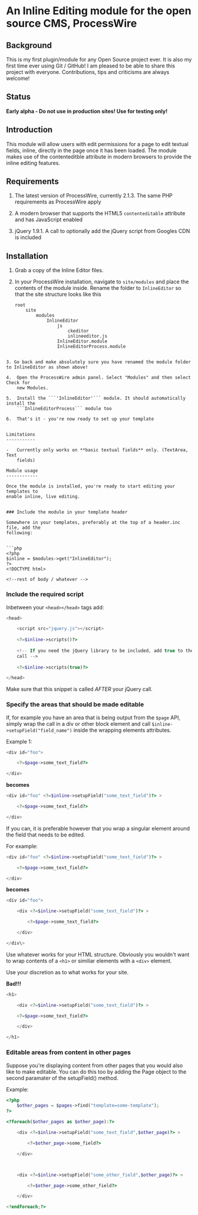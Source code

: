 An Inline Editing module for the open source CMS, ProcessWire
=============================================================

Background
----------

This is my first plugin/module for any Open Source project ever. It is also my
first time ever using Git / GitHub! I am pleased to be able to share this
project with everyone. Contributions, tips and criticisms are always welcome!


Status
------

**Early alpha - Do not use in production sites! Use for testing only!**


Introduction
------------

This module will allow users with edit permissions for a page to edit textual
fields, inline, directly in the page once it has been loaded. The module makes
use of the contenteditble attribute in modern browsers to provide the inline
editing features.


Requirements
------------

1.  The latest version of ProcessWire, currently 2.1.3. The same PHP
    requirements as ProcessWire apply

2.  A modern browser that supports the HTML5 `contenteditable` attribute and has
    JavaScript enabled

3.  jQuery 1.9.1. A call to optionally add the jQuery script from Googles CDN is
    included



Installation
------------

1.  Grab a copy of the Inline Editor files.

2.  In your ProcessWire installation, navigate to ```site/modules``` and place the
    contents of the module inside. Rename the folder to ```InlineEditor``` so that the site structure looks like this
    ```
    root
        site
            modules
                InlineEditor
                    js
                        ckeditor
                        inlineeditor.js
                    InlineEditor.module
                    InlineEditorProcess.module
```

3. Go back and make absolutely sure you have renamed the module folder to InlineEditor as shown above!

4.  Open the ProcessWire admin panel. Select "Modules" and then select Check for
    new Modules.

5.  Install the ```'InlineEditor'``` module. It should automatically install the
    ```InlineEditorProcess``` module too

6.  That's it - you're now ready to set up your template


Limitations
-----------

-   Currently only works on **basic textual fields** only. (TextArea, Text
    fields)

Module usage
------------

Once the module is installed, you're ready to start editing your templates to
enable inline, live editing.


### Include the module in your template header

Somewhere in your templates, preferably at the top of a header.inc file, add the
following:


```php
<?php
$inline = $modules->get("InlineEditor");
?>
<!DOCTYPE html>

<!--rest of body / whatever -->
```

### Include the required script

Inbetween your ```<head></head>``` tags add:


```php
<head>

    <script src="jquery.js"></script>
    
    <?=$inline->scripts()?>
    
    <!-- If you need the jQuery library to be included, add true to the scripts()
    call -->
    
    <?=$inline->scripts(true)?>

</head>
```


Make sure that this snippet is called *AFTER* your jQuery call.


### Specify the areas that should be made editable

If, for example you have an area that is being output from the ```$page``` API,
simply wrap the call in a div or other block element and call
```$inline->setupField("field_name")``` inside the wrapping elements attributes.



Example 1:
```php
<div id="foo">

    <?=$page->some_text_field?>

</div>
```


**becomes**


```php
<div id="foo" <?=$inline->setupField("some_text_field")?> >

    <?=$page->some_text_field?>

</div>
```



If you can, it is preferable however that you wrap a singular element around the
field that needs to be edited.

For example:


```php
<div id="foo" <?=$inline->setupField("some_text_field")?> >

    <?=$page->some_text_field?>

</div>
```



**becomes**


```php
<div id="foo">

    <div <?=$inline->setupField("some_text_field")?> >

        <?=$page->some_text_field?>

    </div>

</div\>
```


Use whatever works for your HTML structure. Obviously you wouldn't want to wrap
contents of a ```<h1>``` or similiar elements with a ```<div>``` element.


Use your discretion as to what works for your site.



**Bad!!!**
```php
<h1>

    <div <?=$inline->setupField("some_text_field")?> >

    <?=$page->some_text_field?>

    </div>

</h1>
```



### Editable areas from content in other pages

Suppose you're displaying content from other pages that you would also like to
make editable. You can do this too by adding the Page object to the second
paramater of the setupField() method.



Example:
```php
<?php
    $other_pages = $pages->find("template=some-template");
?>

<?foreach($other_pages as $other_page):?>

    <div <?=$inline->setupField("some_text_field",$other_page)?> >

        <?=$other_page->some_field?>

    </div>



    <div <?=$inline->setupField("some_other_field",$other_page)?> >

        <?=$other_page->some_other_field?>

    </div>

<?endforeach;?>

```


